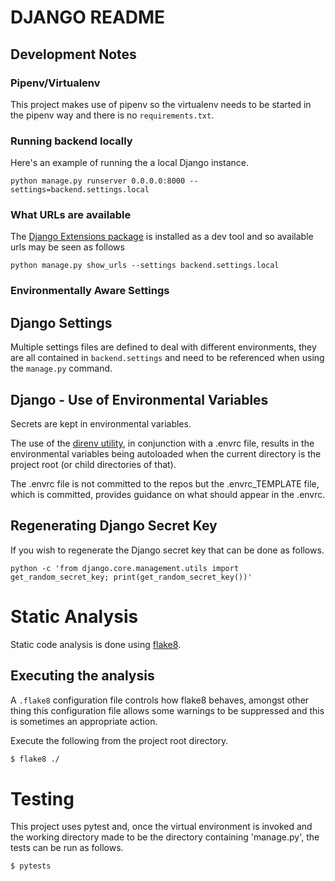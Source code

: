 # DJANGO README
## Development Notes

### Pipenv/Virtualenv

This project makes use of pipenv so the virtualenv needs to be started in the pipenv way and there is no `requirements.txt`.


### Running backend locally 

Here's an example of running the a local Django instance.

```
python manage.py runserver 0.0.0.0:8000 --settings=backend.settings.local
```
### What URLs are available
The [Django Extensions package](https://django-extensions.readthedocs.io/en/latest/index.html) is installed as a dev tool and so available urls may be seen as follows 

```
python manage.py show_urls --settings backend.settings.local
```

### Environmentally Aware Settings

## Django Settings
Multiple settings files are defined to deal with different environments, they are all contained in `backend.settings` and need to be referenced when using the `manage.py` command. 

## Django - Use of Environmental Variables
Secrets are kept in environmental variables.

The use of the [direnv utility](https://direnv.net), in conjunction with a .envrc file, results in the environmental variables being autoloaded when the current directory is the project root (or child directories of that).

The .envrc file is not committed to the repos but the .envrc_TEMPLATE file, which is committed, provides guidance on what should appear in the .envrc.

## Regenerating Django Secret Key
If you wish to regenerate the Django secret key that can be done as follows.
```
python -c 'from django.core.management.utils import get_random_secret_key; print(get_random_secret_key())'
```

# Static Analysis
Static code analysis is done using [flake8](https://flake8.pycqa.org/en/latest/#).

## Executing the analysis

A `.flake8` configuration file controls how flake8 behaves, amongst other thing this configuration file allows some warnings to be suppressed and this is sometimes an appropriate action.

Execute the following from the project root directory.

```default
$ flake8 ./
```


# Testing 
This project uses pytest and, once the virtual environment is invoked and the working directory made to be the directory containing 'manage.py', the tests can be run as follows.

```default
$ pytests
```

